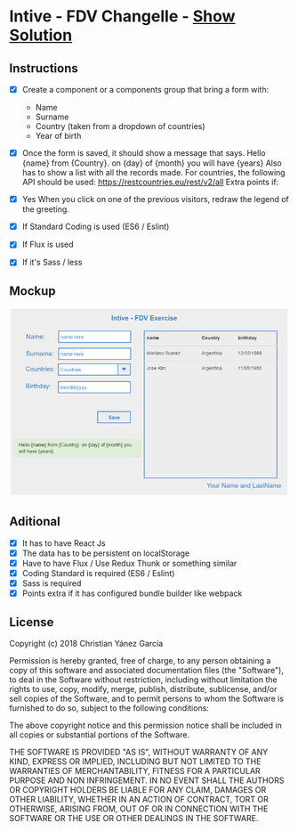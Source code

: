 # Intive - FDV Changelle - [Show Solution](https://christianyanez.me/intive-exercise/)
## Instructions
- [x] Create a component or a components group that bring a form with:
    - Name
    - Surname
    - Country (taken from a dropdown of countries)
    - Year of birth

- [x] Once the form is saved, it should show a message that says.
Hello {name} from {Country}. on {day} of {month} you will have {years}
Also has to show a list with all the records made.
For countries, the following API should be used:
https://restcountries.eu/rest/v2/all
Extra points if:
- [x] Yes When you click on one of the previous visitors, redraw the legend of the greeting.
- [x] If Standard Coding is used (ES6 / Eslint)
- [x] If Flux is used
- [x] If it's Sass / less

## Mockup
 ![Mockup](https://github.com/zergote/intive-exercise/blob/master/docs/pasted%20image%200.png "Mockup")
## Aditional
- [x] It has to have React Js
- [x] The data has to be persistent on localStorage
- [x] Have to have Flux / Use Redux Thunk or something similar
- [x] Coding Standard is required (ES6 / Eslint)
- [x] Sass is required
- [x] Points extra if it has configured bundle builder like webpack

## License
Copyright (c) 2018 Christian Yánez García

Permission is hereby granted, free of charge, to any person obtaining a copy of this software and associated documentation files (the "Software"), to deal in the Software without restriction, including without limitation the rights to use, copy, modify, merge, publish, distribute, sublicense, and/or sell copies of the Software, and to permit persons to whom the Software is furnished to do so, subject to the following conditions:

The above copyright notice and this permission notice shall be included in all copies or substantial portions of the Software.

THE SOFTWARE IS PROVIDED "AS IS", WITHOUT WARRANTY OF ANY KIND, EXPRESS OR IMPLIED, INCLUDING BUT NOT LIMITED TO THE WARRANTIES OF MERCHANTABILITY, FITNESS FOR A PARTICULAR PURPOSE AND NON INFRINGEMENT. IN NO EVENT SHALL THE AUTHORS OR COPYRIGHT HOLDERS BE LIABLE FOR ANY CLAIM, DAMAGES OR OTHER LIABILITY, WHETHER IN AN ACTION OF CONTRACT, TORT OR OTHERWISE, ARISING FROM, OUT OF OR IN CONNECTION WITH THE SOFTWARE OR THE USE OR OTHER DEALINGS IN THE SOFTWARE.

